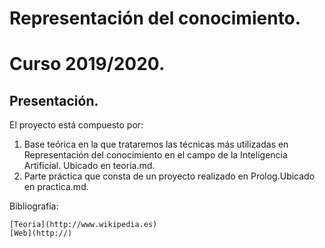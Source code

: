                                         
# Representación del conocimiento. 
# Curso 2019/2020. 
## Presentación.
El proyecto está compuesto por:
1. Base teórica en la que trataremos las técnicas más utilizadas en Representación del conocimiento en el campo de la Inteligencia Artificial. Ubicado en teoria.md.
2. Parte práctica que consta de un proyecto realizado en Prolog.Ubicado en practica.md.

Bibliografía: 

    [Teoria](http://www.wikipedia.es)
    [Web](http://)


  